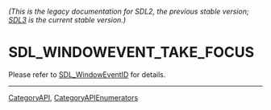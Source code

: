###### (This is the legacy documentation for SDL2, the previous stable version; [SDL3](https://wiki.libsdl.org/SDL3/) is the current stable version.)
# SDL_WINDOWEVENT_TAKE_FOCUS

Please refer to [SDL_WindowEventID](SDL_WindowEventID) for details.

----
[CategoryAPI](CategoryAPI), [CategoryAPIEnumerators](CategoryAPIEnumerators)

